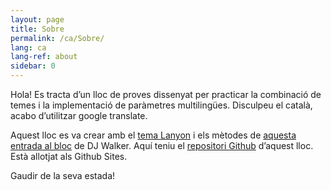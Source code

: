 ```yaml
---
layout: page
title: Sobre
permalink: /ca/Sobre/
lang: ca
lang-ref: about
sidebar: 0
---
```


Hola! Es tracta d’un lloc de proves dissenyat per practicar la combinació de temes i la implementació de paràmetres multilingües. Disculpeu el català, acabo d’utilitzar google translate.

Aquest lloc es va crear amb el [tema Lanyon](https://github.com/poole/lanyon) i els mètodes de [aquesta entrada al bloc](https://forestry.io/blog/creating-a-multilingual-blog-with-jekyll/) de DJ Walker. Aquí teniu el [repositori Github](https://github.com/AndrewHinchberger/test_site) d’aquest lloc. Està allotjat als Github Sites.

Gaudir de la seva estada! 
